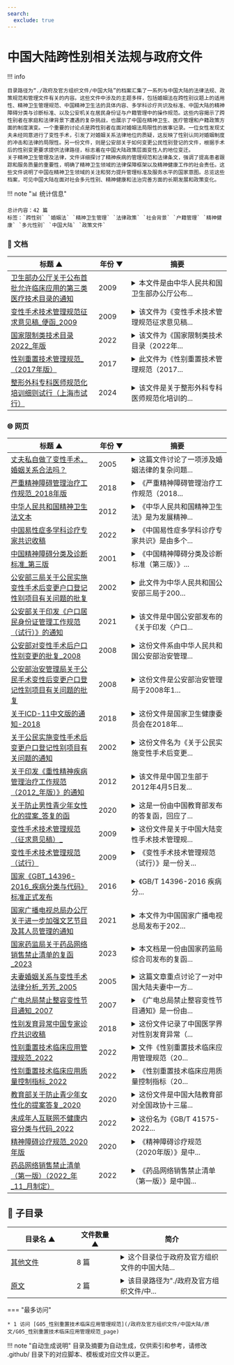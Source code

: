 ```yaml
---
search:
  exclude: true
---
```


# 中国大陆跨性别相关法规与政府文件


!!! info

    目录路径为“./政府及官方组织文件/中国大陆”的档案汇集了一系列与中国大陆的法律法规、政策规范和管理文件有关的内容。这些文件中涉及的主题多样，包括婚姻法在跨性别议题上的适用性、精神卫生管理规范、中国精神卫生法的具体内容、多学科诊疗共识及标准、中国大陆的精神障碍分类与诊断标准、以及公安机关在居民身份证与户籍管理中的操作规范。这些内容揭示了跨性别者在家庭和法律背景下遭遇的复杂挑战，也展示了中国在精神卫生、医疗管理和户籍政策方面的制度演变。一个重要的讨论点是跨性别者在面对婚姻法局限性的故事记录。一位女性发现丈夫未经同意进行了变性手术，引发了对婚姻关系法律地位的质疑，这反映了性别认同对婚姻制度的冲击和法律的局限性。另一份文件，则是公安部关于如何变更公民性别登记的文件，根据手术后的性别变更要求提供法律路径，标志着在中国大陆政策层面变性人的地位变迁。
    关于精神卫生管理及法律，文件详细探讨了精神疾病的管理规范和法律条文，强调了提高患者跟踪和服务质量的重要性，明确了精神卫生领域的法律保障框架以及精神健康工作的社会责任。这些文件说明了中国在精神卫生领域的关注和努力提升管理标准及服务水平的国家意图。总览这些档案，可见中国大陆在面对社会多元性别、精神健康和法治完善方面的长期发展和政策变化。



!!! note "📊 统计信息"

    总计内容：42 篇
    标签：`跨性别` `婚姻法` `精神卫生管理` `法律政策` `社会背景` `户籍管理` `精神健康` `多元性别` `中国大陆` `政策文件`



### 📄 文档

<table>
<thead><tr>
<th style="width: 40%" data-sortable="true" data-sort-direction="asc" data-sort-type="text">标题 ▲</th>
<th style="width: 15%" data-sortable="true" data-sort-direction="desc" data-sort-type="year">年份 ▼</th>
<th style="width: 45%">摘要</th>
</tr></thead>
<tbody>
<tr data-name="卫生部办公厅关于公布首批允许临床应用的第三类医疗技术目录的通知" data-year="2009" data-date="2024-11-01 08:49:52">
                <td><a href="卫生部办公厅关于公布首批允许临床应用的第三类医疗技术目录的通知_page" class="md-button">卫生部办公厅关于公布首批允许临床应用的第三类医疗技术目录的通知</a></td>
                <td class="year-cell">2009</td>
                <td class="description-cell"><details markdown>
                    <summary>本文件是由中华人民共和国卫生部办公厅公布...</summary>
                    <div class="description">
                        本文件是由中华人民共和国卫生部办公厅公布的通知，内容涉及首批允许临床应用的第三类医疗技术目录。这些技术的发布，旨在规范医疗行为，保障医疗安全，特别是针对涉及跨性别者的医疗服务提供。文中对第三类医疗技术进行了明确分类，并详细描述了各项技术的具体应用与适用对象，为医疗机构的临床应用提供了指导依据。这一通知标志着国家在提升跨性别医疗资源可及性方面的努力，是对跨性别群体医疗需求的重视也是对科学、合规性医疗服务的支持和推广。
                        <br>年份：2009
                        <br>收录日期：2024-11-01 08:49:52
                    </div>
                </details></td>
            </tr>
<tr data-name="变性手术技术管理规范征求意见稿_便函_2009" data-year="2009" data-date="2024-11-01 08:47:56">
                <td><a href="变性手术技术管理规范征求意见稿_便函_2009_page" class="md-button">变性手术技术管理规范征求意见稿_便函_2009</a></td>
                <td class="year-cell">2009</td>
                <td class="description-cell"><details markdown>
                    <summary>该文件为《变性手术技术管理规范征求意见稿...</summary>
                    <div class="description">
                        该文件为《变性手术技术管理规范征求意见稿》的便函，是在2009年发布的，旨在规范变性手术的实施和管理，保障跨性别人士的健康与权益。文件中提出了对变性手术的技术标准、医疗操作流程、医生资质以及患者的心理评估等方面的具体要求。此规范的提出反映了当时社会对跨性别群体的关注，以及法律和医学界在变性手术管理方面的探索与努力。

便函还包含了对公众和相关医务工作者的征求意见，强调了集体讨论和专业限制在实施变性手术时的重要性。文件不仅提供了相关医疗资源的信息，也为跨性别群体在手术前的准备和权利的维护提供了理论指导。
                        <br>年份：2009
                        <br>收录日期：2024-11-01 08:47:56
                    </div>
                </details></td>
            </tr>
<tr data-name="国家限制类技术目录2022_年版" data-year="2022" data-date="2024-10-29 06:02:08">
                <td><a href="国家限制类技术目录2022_年版_page" class="md-button">国家限制类技术目录2022_年版</a></td>
                <td class="year-cell">2022</td>
                <td class="description-cell"><details markdown>
                    <summary>该文件为《国家限制类技术目录（2022年...</summary>
                    <div class="description">
                        该文件为《国家限制类技术目录（2022年版）》，其内容涉及多个国家限制的医疗技术，包含了与医疗技术和手术操作相关的具体定义、适用的疾病诊断、手术/操作编码等信息。文件首先列出了不同的限制技术，尤其强调了性别重置技术（G05），同时也列举了异基因造血干细胞移植、同种胰岛移植等多种医学技术。性别重置技术的定义描述为通过外科手段使生理性别与心理性别相符的医疗技术，包括多种手术类型和相应的编码，用于标识和管理性别转变的医疗操作。文件中还包含了其他如肿瘤消融治疗、人工智能辅助治疗等各种核心医疗技术的详细说明。通过这些数据的编制，旨在增强对限制类技术临床应用的信息化管理，促进医疗技术的合理应用与监控。
                        <br>年份：2022
                        <br>收录日期：2024-10-29 06:02:08
                    </div>
                </details></td>
            </tr>
<tr data-name="性别重置技术管理规范_（2017年版）" data-year="2017" data-date="2025-01-10">
                <td><a href="性别重置技术管理规范_（2017年版）_page" class="md-button">性别重置技术管理规范_（2017年版）</a></td>
                <td class="year-cell">2017</td>
                <td class="description-cell"><details markdown>
                    <summary>此文件为《性别重置技术管理规范（2017...</summary>
                    <div class="description">
                        此文件为《性别重置技术管理规范（2017年版）》，旨在规范性别重置技术在临床应用中的实施，以保证医疗质量和安全。文件详细列出了医疗机构在开展性别重置手术前应具备的条件与要求，包括相关科室设置、技术能力、伦理审核等。同时，规范了医师的资质要求，强调需具备丰富的临床经验以及经过专门的培训。针对技术操作，文件也提出了严格的管理要求，例如术前的心理评估和知情同意，并要求建立随访制度。该规范的发布，旨在确保性别重置手术的合法性、安全性，为跨性别人士提供专业、合适的医疗服务。
                        <br>年份：2017
                        <br>收录日期：2025-01-10
                    </div>
                </details></td>
            </tr>
<tr data-name="整形外科专科医师规范化培训细则试行（上海市试行）" data-year="2024" data-date="2024-11-02 02:44:45">
                <td><a href="整形外科专科医师规范化培训细则试行（上海市试行）_page" class="md-button">整形外科专科医师规范化培训细则试行（上海市试行）</a></td>
                <td class="year-cell">2024</td>
                <td class="description-cell"><details markdown>
                    <summary>该文件是关于整形外科专科医师规范化培训的...</summary>
                    <div class="description">
                        该文件是关于整形外科专科医师规范化培训的试行细则，内容详细阐述了整形外科学的定义、培养目标、方法以及各个阶段的培训要求。整形外科学是涉及对人体组织、器官的缺损和畸形进行形态修复和功能重建的外科专业，囊括再造整形外科和美容整形外科等领域。文件中提到，专科培养的目的在于使受训医师掌握基本的专业知识和技能，能够独立完成整形外科的基本医疗活动，并在上级医师指导下完成更复杂的手术。整形外科的培训分为五个阶段，涵盖基础知识、技能培训及美容外科等，最后在病房接触实际患者并参与临床工作。文中还列出了培训的具体科目，包括皮肤科、眼科、耳鼻喉科、口腔颌面外科等，也涵盖了和跨性别医疗相关的整形手术，如阴茎再造和阴道再造，展示了在现代整形外科领域中的发展趋势和实践内容。
                        <br>年份：2024
                        <br>收录日期：2024-11-02 02:44:45
                    </div>
                </details></td>
            </tr>
</tbody>
</table>


### 🌐 网页

<table>
<thead><tr>
<th style="width: 40%" data-sortable="true" data-sort-direction="asc" data-sort-type="text">标题 ▲</th>
<th style="width: 15%" data-sortable="true" data-sort-direction="desc" data-sort-type="year">年份 ▼</th>
<th style="width: 45%">摘要</th>
</tr></thead>
<tbody>
<tr data-name="丈夫私自做了变性手术，婚姻关系合法吗？" data-year="2005" data-date="2025-01-19">
                <td><a href="丈夫私自做了变性手术，婚姻关系合法吗？" class="md-button">丈夫私自做了变性手术，婚姻关系合法吗？</a></td>
                <td class="year-cell">2005</td>
                <td class="description-cell"><details markdown>
                    <summary>这篇文件讨论了一项涉及婚姻法律的复杂问题...</summary>
                    <div class="description">
                        这篇文件讨论了一项涉及婚姻法律的复杂问题，主要集中在当配偶在未经对方同意的情况下进行性别变更手术后，婚姻的合法性受到怎样的影响。故事的主人公是一位名叫芳芳的女性，她在信中讲述了她的婚姻状况：她于2003年4月与宋某结婚，婚后发现宋某具有明显的女性化倾向。在2004年4月，他们有了一个孩子。然而，2005年5月，宋某未经她的同意，私自接受了变性手术，将自己的性别从男性变为女性。面对这样的情形，芳芳对现行婚姻关系的合法性产生了疑问，并就此向法律顾问寻求意见。文件中提到，中国法律上只承认由一男一女结合的异性婚姻关系。在此背景下，法律顾问给予的答复是，由于变性手术后的性别变化，芳芳与宋某的婚姻事实已经不再合法。然而，这种非法性并不意味着婚姻关系可以自动解除。要想解除婚姻，仍需通过法定机关的办理程序或通过法院的判决来正式解除这种婚姻关系。整个内容揭示了在中国大陆的法律环境下，跨性别者伴随的法律挑战以及婚姻法的局限性，给人深刻的反思和法律启迪。文件不仅阐述了法律的观点，也反映了在面对性别认同和法律复杂性的情况下，个人如何应对和适应的新问题。这显示出跨性别者在家庭和法律背景中面临的复杂挑战，也引发对法律和社会观念进一步发展的思考。
                        <br>年份：2005
                        <br>收录日期：2025-01-19
                    </div>
                </details></td>
            </tr>
<tr data-name="严重精神障碍管理治疗工作规范_2018年版" data-year="2018" data-date="2025-01-19">
                <td><a href="严重精神障碍管理治疗工作规范_2018年版" class="md-button">严重精神障碍管理治疗工作规范_2018年版</a></td>
                <td class="year-cell">2018</td>
                <td class="description-cell"><details markdown>
                    <summary>《严重精神障碍管理治疗工作规范（2018...</summary>
                    <div class="description">
                        《严重精神障碍管理治疗工作规范（2018年版）》是中国国家卫生健康委员会为提高重性精神疾病管理与治疗水平而制定的一份重要文件。该工作规范旨在结合国家基本公共卫生服务项目中关于重性精神疾病患者的管理和服务需求，推动全国范围内的精神疾病管理工作的信息化和标准化进程。文件源于先前于2009年发布的版本，并做出了一系列修订，以适应变化了的医疗需求和管理技术。

文件的内容涉及如何系统地管理重性精神疾病患者，包括组织架构、工作职责、数据收集和分析等方面。它详细描述了如何通过信息化管理手段来改进患者跟踪和服务质量，强调了数据在管理工作中的重要性，提出了建立国家重性精神疾病基本数据收集分析系统的必要性。文中阐述了此系统在全国运行的细节，并呼吁各省、自治区、直辖市卫生部门以及相关机构严格遵循新的工作规范，以确保服务的标准化和高效化。此外，该工作规范还附有相关用表以供管理工作参考和实施。

其中的重要部分包括对相关工作流程的详细指导，如社区服务机构如何开展精神卫生服务、医院在诊断和治疗过程中的具体责任等，以及如何在各级卫生部门间实现患者信息的有效传递。文件意在形成全国统一的操作标准，避免因地区差异导致的管理失效，提高整个社会对于精神卫生问题的协调应对能力。通过此文件，中国政府希望能够显著降低精神障碍患者的社会风险，提高患者的生活质量，并促进公众对精神健康管理的重视与参与。这份文件对于研究和探索中国大陆的精神卫生体制尤为重要。
                        <br>年份：2018
                        <br>收录日期：2025-01-19
                    </div>
                </details></td>
            </tr>
<tr data-name="中华人民共和国精神卫生法文本" data-year="2012" data-date="2025-01-19">
                <td><a href="中华人民共和国精神卫生法文本" class="md-button">中华人民共和国精神卫生法文本</a></td>
                <td class="year-cell">2012</td>
                <td class="description-cell"><details markdown>
                    <summary>《中华人民共和国精神卫生法》是为发展精神...</summary>
                    <div class="description">
                        《中华人民共和国精神卫生法》是为发展精神卫生事业，规范精神卫生服务，保护精神障碍患者的合法权益而制定的法律。该法于2012年10月26日由中华人民共和国国家卫生健康委员会发布。文件的第一章总体概述了法律的目的、适用范围及精神卫生工作的方针与原则。这部法律在中华人民共和国内，为开展心理健康的维护与增进、精神障碍的预防和治疗以及促进精神障碍患者康复的活动提供了法律依据。精神障碍患者的人格尊严不可侵犯，他们在教育、劳动和医疗等方面的合法权益受到法律的保护。此外，法律要求无单位或个人可歧视或虐待精神障碍患者，鼓励全社会对其给予尊重与关爱。该法律指出，精神卫生工作应由政府组织领导，家庭和单位积极参与，全社会共同管理，并且将精神卫生工作纳入国民经济和社会发展规划中。文件的章节详细阐述了政府各级行政部门、家庭、村民委员会，以及社会团体在精神卫生工作中的职责和保障措施。立法还鼓励精神卫生领域的人才发展、科学技术研究以及国际合作与交流。这些规定明确了不同部门在心理健康促进、精神障碍预防、诊断和治疗中的相应职责。法律特别强调对精神障碍患者诊断与治疗的严格要求，包括对精神障碍诊断、治疗机构的设施、设备及从业人员的资质要求。该法还对患者的住院治疗原则、住院治疗条件等作了具体规定，并规定了对患者进行诊断或者鉴定的具体程序。该法律的制定和实施，对于保障精神障碍患者的权益，促进精神卫生事业的良性发展发挥了基础性作用。
                        <br>年份：2012
                        <br>收录日期：2025-01-19
                    </div>
                </details></td>
            </tr>
<tr data-name="中国易性症多学科诊疗专家共识收稿" data-year="2022" data-date="2025-01-19">
                <td><a href="中国易性症多学科诊疗专家共识收稿" class="md-button">中国易性症多学科诊疗专家共识收稿</a></td>
                <td class="year-cell">2022</td>
                <td class="description-cell"><details markdown>
                    <summary>《中国易性症多学科诊疗专家共识》是由多个...</summary>
                    <div class="description">
                        《中国易性症多学科诊疗专家共识》是由多个医学领域的专家共同编写的一份重要医学文献，旨在就易性症（或称性别认同障碍）的诊断和治疗提出权威的指导意见。该文献的编写目标是帮助临床医生在治疗跨性别患者时，能够根据最新的科研成果和医学技术提供合理的医学护理和支持。

文献中总结了易性症的定义、发病机理及其与精神健康的关系，通过多学科的协作，包括心理学、精神病学、内分泌学和外科学等，提出综合的治疗方案。文件提供了有关患者心理健康评估的标准，以及跨性别者在医疗过程中可能面临的伦理和社会挑战。文件特别强调了在进行性别重置手术之前，患者需要经历专业心理评估且需符合一定的医学和心理学标准，以确保手术后的心理和身体双重健康。

此外，文献还提到为了维护跨性别者的权益和提高他们的生活质量，各界医疗人士需正视性别认同差异，尊重患者的选择，并提供适当的法律和心理支持。这样的综合性意见不仅有助于医学界对易性症的理解，也为政策制定者提供了科学的基础，被认为是推动社会接纳多元性别的重要一步。文献还可能涉及到在中国大陆不同地区医疗机构的具体实践差异，为构建一个更加包容多元的性别医疗体系提供借鉴。
                        <br>年份：2022
                        <br>收录日期：2025-01-19
                    </div>
                </details></td>
            </tr>
<tr data-name="中国精神障碍分类及诊断标准_第三版" data-year="2001" data-date="2025-01-19">
                <td><a href="中国精神障碍分类及诊断标准_第三版" class="md-button">中国精神障碍分类及诊断标准_第三版</a></td>
                <td class="year-cell">2001</td>
                <td class="description-cell"><details markdown>
                    <summary>《中国精神障碍分类及诊断标准（第三版）》...</summary>
                    <div class="description">
                        《中国精神障碍分类及诊断标准（第三版）》是由中国卫生和计划生育委员会制定的一部重要医学文献，于2001年生效。该文件详细阐述了各类精神障碍的分类和诊断标准，其中包括对性心理障碍，特别是性身份障碍和性偏好障碍的具体诊断标准。文件中提到，性身份障碍包含易性症，即个体对自身生理性别的认同与其生理性别不一致，因而希望通过激素或手术改变性别的情况。此外，性偏好障碍中详细描述了恋物症和异装症等，涉及个体通过特殊行为或物品达到性满足。文件对于同性恋和双性恋的定义也进行了详细说明，指出这些性指向障碍会导致个体在心理上感到焦虑或抑郁。此文献为医疗从业者提供了关于性别认同和性倾向障碍的判断依据，是理解中国在这一领域医疗和社会态度变化的重要参考。
                        <br>年份：2001
                        <br>收录日期：2025-01-19
                    </div>
                </details></td>
            </tr>
<tr data-name="公安部三局关于公民实施变性手术后变更户口登记性别项目有关问题的批复" data-year="2002" data-date="2025-01-19">
                <td><a href="公安部三局关于公民实施变性手术后变更户口登记性别项目有关问题的批复" class="md-button">公安部三局关于公民实施变性手术后变更户口登记性别项目有关问题的批复</a></td>
                <td class="year-cell">2002</td>
                <td class="description-cell"><details markdown>
                    <summary>此文件为中华人民共和国公安部三局于200...</summary>
                    <div class="description">
                        此文件为中华人民共和国公安部三局于2002年9月4日发布的关于变性手术后如何变更公民户口登记中的性别项目的批复。这份文件是回应福建省公安厅治安巡警总队关于此类具体操作请求的一个正式答复。文件编号为公治〔2002〕131号。该回复明确同意并指示在获得有国家指定医院成功实施变性手术的证明材料时，申请变更性别项目的公民可由公安派出所办理性别变更手续。审核通过后，还需重新编制公民的身份号码。已领取居民身份证的公民，其原身份证应缴销，随后重新办理居民身份证。该文件的颁布标志着中国大陆在行政户籍管理上的一项重要政策调整，为经过手术的跨性别者提供了一个明确而实际的法律途径进行户籍性别登记的更改。文件公布时间为2002年，同时反映出当时行政机关层面对于跨性别议题的回应与处理方式。政策层面上，此文件在一定程度上提升了变性人的法律认可度与社会地位，尽管其仅是针对户籍管理的具体手续，但其法律效力及执行细节对于跨性别群体的日常生活有着实质影响。这也展示了当时的社会治理态度及制度灵活性。值得注意的是，这一变更程序要求提供国家指定医院的手术成功证明，这一条款也表明对变性手术来源及认证的重视。总体来说，该文件是一份政策性、操作性文件，为处理变性手术后的人口信息更新提供了具体指引，显然具有重要的历史与社会意义。
                        <br>年份：2002
                        <br>收录日期：2025-01-19
                    </div>
                </details></td>
            </tr>
<tr data-name="公安部关于印发《户口居民身份证管理工作规范（试行）》的通知" data-year="2021" data-date="2025-01-19">
                <td><a href="公安部关于印发《户口居民身份证管理工作规范（试行）》的通知" class="md-button">公安部关于印发《户口居民身份证管理工作规范（试行）》的通知</a></td>
                <td class="year-cell">2021</td>
                <td class="description-cell"><details markdown>
                    <summary>该文件是中国公安部发布的《关于印发〈户口...</summary>
                    <div class="description">
                        该文件是中国公安部发布的《关于印发〈户口居民身份证管理工作规范（试行）〉的通知》，其中详细陈述了中国大陆地区户口和居民身份证的管理规范。这一管理规范于2021年7月24日由公安部部长办公会审议通过，旨在规范户口、居民身份证的管理工作，维护社会秩序，保护公民合法权益，并提高社会治理的能力和水平。

文件内容涉及多个方面。首先，它定义了包括常住户口登记、暂住登记、居住证管理、居民身份证管理和人口信息管理在内的户口、居民身份证管理范围。文件强调公民应在常住地登记常住户口，并只能在一个地方登记。

对于居民身份证的申请，文件规定年满十六周岁的中国公民应申请领取居民身份证，同时详细说明了未满十六周岁公民的相关规定。此外，文件还提到公安机关在核发身份证过程中需要依规使用《公民身份号码顺序码登记表》编制公民身份号码。

文件特别提到了户口登记更改事项，包括补录户口、更正出生日期、变更姓名、性别和身份号码等需进行严格审核和人像、指纹比对。通知还指出，在办理这些业务时，应尽量应用电子化手段，提供跨省通办服务以便利群众。

文件中具体涉及的章节还有常住户口登记，出生、收养、入籍等多种登记业务，户口的注销和恢复程序，以及死亡后的户口注销等详细操作方法。这些细则显示了公安机关在居民登记、管理工作中的详细流程和法律依据。此外，文件还规定公安机关需确保户口和居民身份证的管理系统信息化，并符合国家和行业标准。

总体而言，该文件详尽展示了中国大陆地区户口和居民身份证工作的最新规范，也显示了公安部在居民身份证电子化、跨省办理等现代化措施上的努力方向。这些努力是为了适应新时代对实名制管理和社会治理日益提高的要求。
                        <br>年份：2021
                        <br>收录日期：2025-01-19
                    </div>
                </details></td>
            </tr>
<tr data-name="公安部对变性手术后户口性别变更的批复_2008" data-year="2008" data-date="2025-01-19">
                <td><a href="公安部对变性手术后户口性别变更的批复_2008" class="md-button">公安部对变性手术后户口性别变更的批复_2008</a></td>
                <td class="year-cell">2008</td>
                <td class="description-cell"><details markdown>
                    <summary>这份文件系由中华人民共和国公安部治安管理...</summary>
                    <div class="description">
                        这份文件系由中华人民共和国公安部治安管理局发布，内容为针对公民在完成变性手术后关于变更户口登记性别项目的正式批复。文件引入背景是山东省公安厅治安警察总队关于公民在国外实施变性手术后的性别登记变更申请的请示，该请示的编号为鲁公治〔2008〕61 号。公安部在经过研究后作出批复，指导各地公安机关如何处理此类性别变更申请。

文件详细阐述了符合条件的公民申请变更户口登记性别项目的具体要求。首先，公民需要提供国内三级医院出具的性别鉴定证明以及公证部门提供的公证书，或者是司法鉴定部门的证明。这些文件需得到地市级公安机关主管部门的核准，随后，公安派出所将依照程序办理性别变更手续。性别变更完成后，公民的身份号码应重新编制，同时，若公民已领取居民身份证，公安机关须予以缴销并为其重新办理新的身份证。

此文件具有调整功能，即任何先前公安部三局的文件规定与此次批复不一致的，将以此次批复为准，从而确保政策执行的一致性和合规性。这一批复在2008年10月23日由公安部治安管理局做出，明确了具体的操作程序，保障了变性人士在中国的合法权益。

该文件的重要性在于其提供的官方处理变性人士性别变更的具体标准和流程，这不仅涉及个人身份的社会法律认同期望，也涉及到对变性手术的医疗和公证需求的正式认可，反映了当时社会与政策对待跨性别群体身份认可的法律框架。
                        <br>年份：2008
                        <br>收录日期：2025-01-19
                    </div>
                </details></td>
            </tr>
<tr data-name="公安部治安管理局关于公民手术变性后变更户口登记性别项目有关问题的批复" data-year="2008" data-date="2025-01-19">
                <td><a href="公安部治安管理局关于公民手术变性后变更户口登记性别项目有关问题的批复" class="md-button">公安部治安管理局关于公民手术变性后变更户口登记性别项目有关问题的批复</a></td>
                <td class="year-cell">2008</td>
                <td class="description-cell"><details markdown>
                    <summary>这份文件是公安部治安管理局于2008年1...</summary>
                    <div class="description">
                        这份文件是公安部治安管理局于2008年10月23日发布的一项批复，针对公民手术变性后如何变更户口登记性别项目的问题。文件中详细地规定了在变性手术完成后，公民申请变更户口登记性别所需的程序和必要的证明文件条件。具体来说，手术变性公民需提供由国内三级医院出具的性别鉴定证明以及由公证部门或司法鉴定部门出具的公证书和证明。这些文件在地市级公安机关主管部门核准后，由公安派出所办理更改性别的手续。此外，变更后的性别信息将导致公民身份号码的重新编制，已领取的居民身份证须予以缴销，并重新办理新的居民身份证。这一批复还特别指出，以往相关的公安部文件有任何不一致之处，以这一文件为准。

从这份批复中，可以看出公安部对变性手术公民性别变更的高度重视，以及对于程序的明确规定。该文件不仅规范了变更程序，确保了手续的合法性和合规性，同时也尊重了变性者的合法权益，允许他们的性别身份在法律层面上得到承认。这在当时的中国大陆是一项重要的政策动向，反映了法律对性少数群体权益保护的逐步推进。

这一批复不仅对个人有重要影响，对于国家的户籍管理政策也是一次完善，为未来如何处理类似事项提供了法律和操作上的依据和参考。
                        <br>年份：2008
                        <br>收录日期：2025-01-19
                    </div>
                </details></td>
            </tr>
<tr data-name="关于ICD-11中文版的通知-2018" data-year="2018" data-date="2025-01-19">
                <td><a href="关于ICD-11中文版的通知-2018" class="md-button">关于ICD-11中文版的通知-2018</a></td>
                <td class="year-cell">2018</td>
                <td class="description-cell"><details markdown>
                    <summary>这份文件是国家卫生健康委员会在2018年...</summary>
                    <div class="description">
                        这份文件是国家卫生健康委员会在2018年发布的关于推广《国际疾病分类第十一次修订本（ICD-11）中文版》的通知。该通知致力于规范和统一疾病分类与代码体系，以提升医疗服务的标准化和管理效率。文件指出，ICD-11中文版是世界卫生组织最新修订的版本，并经过国家卫生健康委员会与相关医学组织的编译。ICD-11的引入旨在促进医疗数据的标准化管理和信息互联，要求自2019年3月1日起，各级医疗机构全面应用ICD-11中文版进行疾病分类和编码。此外，文件强调了在实施过程中加强培训和监督指导的重要性，以确保顺利过渡到新版系统。通知中还提供了具体的实施步骤和要求，并附上了配套的推广应用措施。整体来看，这份通知不仅为疾病分类标准的更新提供了明确指引，也在一定程度上推动了医疗信息化的进一步发展。
                        <br>年份：2018
                        <br>收录日期：2025-01-19
                    </div>
                </details></td>
            </tr>
<tr data-name="关于公民实施变性手术后变更户口登记性别项目有关问题的通知" data-year="2002" data-date="2025-01-19">
                <td><a href="关于公民实施变性手术后变更户口登记性别项目有关问题的通知" class="md-button">关于公民实施变性手术后变更户口登记性别项目有关问题的通知</a></td>
                <td class="year-cell">2002</td>
                <td class="description-cell"><details markdown>
                    <summary>这份文件名为《关于公民实施变性手术后变更...</summary>
                    <div class="description">
                        这份文件名为《关于公民实施变性手术后变更户口登记性别项目有关问题的通知》，由相关的政府机构发布，旨在明确公民在成功实施变性手术后的性别变更手续流程。通知中，详细列出了变性手术后变更户口登记性别所需的文件和步骤，以确保性别变更的合法性和有效性。

首先，文件指出，公民若在地级市或以上医院进行变性手术，并成功实施，需出具相应的医院证明，然后由县市公安机关审核后，公安派出所方可办理性别变更手续。文件特别强调，申请变更性别的公民必须提供变性手术成功实施的证明，而医院须为地级市（含外省）级别以上，以保证证明的权威性和可信度。

此外，对于那些在县级或县级以下医院，甚至是在国外实施变性手术的公民，文件规定这些公民需首先获得各省辖市卫生行政部门指定的医院出具的性别认定证明。之后，同样需要经县市公安机关审核，公安派出所才能办理性别变更手续。此规定确保性别变更审核的严格性，防止任何可能存在的欺诈行为。

文件进一步指出，一旦公民性别项目成功变更，必须重新编制公民身份号码，以确保每个身份证号码与其性别一致。在变更后，不仅需在《常住人口登记表》中注明性别变更情况，且如已领取居民身份证的，需将其缴销，并由公安机关重新办理新的居民身份证。

该通知的发布为公民在变性手术后如何合法有效地进行性别变更提供了清晰的指引，显示出我国在性别认定和性别变更法律程序上逐步规范化的发展趋势，是极具参考价值的官方文件。
                        <br>年份：2002
                        <br>收录日期：2025-01-19
                    </div>
                </details></td>
            </tr>
<tr data-name="关于印发《重性精神疾病管理治疗工作规范（2012_年版）》的通知" data-year="2012" data-date="2025-01-19">
                <td><a href="关于印发《重性精神疾病管理治疗工作规范（2012_年版）》的通知" class="md-button">关于印发《重性精神疾病管理治疗工作规范（2012_年版）》的通知</a></td>
                <td class="year-cell">2012</td>
                <td class="description-cell"><details markdown>
                    <summary>该文件是中国卫生部于2012年4月5日发...</summary>
                    <div class="description">
                        该文件是中国卫生部于2012年4月5日发布的关于重性精神疾病管理治疗工作规范的通知。文件的正式标题为《关于印发〈重性精神疾病管理治疗工作规范（2012年版）〉的通知》，其目的是为了适应重性精神疾病管理治疗工作的信息化管理要求，并结合国家基本公共卫生服务项目中重性精神疾病患者管理服务的有关要求，对此前2009年发布的规范进行修订。作为一项国家政策，文件展示了中国政府在精神卫生领域所做出的规范管理努力，尤其是对重性精神疾病的管理治疗方面的详细规定和标准。该通知明确各级卫生部门、疾病预防控制中心要在新的工作规范框架下，执行重性精神疾病的管理与信息系统的使用。

该文件指出，国家已经在全国范围内部署运行重性精神疾病基本数据收集分析系统，通过信息化手段更有效地管理和处理相关数据。此规范的修订版本替代了2009年发布的同类文件，并强调合作执行以提高管理服务和有效性。这一背景下，通知旨在确保各省市部门及机构能够按照新的规范，继续完善和执行重性精神疾病的管理与治疗服务。

文件还附有两个附件，一个是《严重精神障碍管理治疗工作规范（2018年版）》，另一个是《严重精神障碍管理治疗工作用表》，提供了详细的实施指导和规范使用格式，以确保在全国范围内统一执行流程。这些附件的提供表明政府希望以科学、标准化的方式来保障对精神疾病患者的有效管理和治疗。
                        <br>年份：2012
                        <br>收录日期：2025-01-19
                    </div>
                </details></td>
            </tr>
<tr data-name="关于防止男性青少年女性化的提案_答复的函" data-year="2020" data-date="2025-01-19">
                <td><a href="关于防止男性青少年女性化的提案_答复的函" class="md-button">关于防止男性青少年女性化的提案_答复的函</a></td>
                <td class="year-cell">2020</td>
                <td class="description-cell"><details markdown>
                    <summary>这是一份由中国教育部发布的答复函，回应了...</summary>
                    <div class="description">
                        这是一份由中国教育部发布的答复函，回应了全国政协十三届三次会议上提出的关于防止男性青少年女性化的提案。这封函件详细介绍了教育部门在体育教育、学校体育制度设计、健康教育以及相关问题的研究方面的现行政策和计划。首先，教育部强调了加强体育师资配备的重要性。目前，已有多个措施来提升体育教师的数量和素质，包括通过免费师范生计划和特岗教师计划每年新增数万名体育教师。函件中还提到，要改进体育教师的教学方法以培养学生的阳刚之气。其次，在学校体育制度的顶层设计方面，教育部正在全面提升体育教育质量，将体育纳入各种评价体系中，并注重学生体质健康标准的执行。同时，健康教育被强调为学校教育的核心内容之一，教育部计划通过修订相关课程标准和举办活动等手段，来增强学生的健康素养。除了上述措施，教育部还在加大相关问题的研究，资助了多项人文社会科学项目，聚焦青少年心理健康和社会现象对青少年发展的影响。这一函件反映了教育部在政策制定和实施层面对青少年教育的关注，以及通过体育和健康教育提升青少年身心健康的整体计划。
                        <br>年份：2020
                        <br>收录日期：2025-01-19
                    </div>
                </details></td>
            </tr>
<tr data-name="变性手术技术管理规范（征求意见稿）_" data-year="2009" data-date="2025-01-19">
                <td><a href="变性手术技术管理规范（征求意见稿）_" class="md-button">变性手术技术管理规范（征求意见稿）_</a></td>
                <td class="year-cell">2009</td>
                <td class="description-cell"><details markdown>
                    <summary>这份文件是关于中国大陆变性手术技术管理规...</summary>
                    <div class="description">
                        这份文件是关于中国大陆变性手术技术管理规范的征求意见稿，旨在规范变性手术技术的临床应用，以保障医疗质量和安全。文件详细列举了医疗机构和医师开展变性手术的基本要求。医疗机构必须是三级甲等医院或类似的专科医院，配备有整形外科和相应的专家委员会，并具备独立完成高难度整形手术的能力。关于人员的要求，文件明确手术组需由具有丰富经验的整形外科医师组成，并需要符合严格的资质要求，例如须取得相关执业证书，并拥有多年从业经验和参与变性手术的经历。此外，文件强调了手术前的法律文件要求，患者需提供无犯罪记录、术后身份证更改许可及精神健康证明等。实施手术的顺序、术前术后的管理、术前知情同意及患者隐私的保护也是文件的重要部分。该文件于2009年6月15日发布，尽管曾经被删除，仍可以通过部分存档查询到其内容。
                        <br>年份：2009
                        <br>收录日期：2025-01-19
                    </div>
                </details></td>
            </tr>
<tr data-name="变性手术技术管理规范（试行）" data-year="2009" data-date="2025-01-19">
                <td><a href="变性手术技术管理规范（试行）" class="md-button">变性手术技术管理规范（试行）</a></td>
                <td class="year-cell">2009</td>
                <td class="description-cell"><details markdown>
                    <summary>《变性手术技术管理规范（试行）》是一份关...</summary>
                    <div class="description">
                        《变性手术技术管理规范（试行）》是一份关于变性手术技术在中国大陆进行临床应用的详细规范。这份文件由中国卫生行政部门发布，目的是为了规范变性手术的审核流程及临床应用，确保医疗质量和安全标准。该文件详细列出了开展变性手术的医疗机构应当具备的基本条件，包括医院的等级、整形外科的建立时间及床位数、病房设施的隐私保护能力、和对于医师的具体要求。这其中为整形外科医院提出了多项门槛，如设置整形外科科目时间需超过十年，床位需在二十张以上，且必须有资深医师至少两名。此外，还提到变性手术的人员要求，详细规定了手术组成员的资格条件，比如手术者需具备副主任医师以上的资格，并有丰富的相关手术经验。此外，文件还详细描述了手术实施的顺序及必要的术前准备，如对患者提供材料的要求和应当满足的条件。这些包括患者需提交精神科医师的易性癖诊断证明、无犯罪记录证明、以及个人手术意愿公证等。整体文件展现了对于医疗机构、手术人员及患者自身严格且明确的规章制度，旨在在保证安全与合规的条件下，帮助易性癖患者通过手术获得与其心理性别相符的生理特征。
                        <br>年份：2009
                        <br>收录日期：2025-01-19
                    </div>
                </details></td>
            </tr>
<tr data-name="国家《GBT_14396-2016_疾病分类与代码》标准正式发布" data-year="2016" data-date="2025-01-19">
                <td><a href="国家《GBT_14396-2016_疾病分类与代码》标准正式发布" class="md-button">国家《GBT_14396-2016_疾病分类与代码》标准正式发布</a></td>
                <td class="year-cell">2016</td>
                <td class="description-cell"><details markdown>
                    <summary>《GB/T 14396-2016 疾病分...</summary>
                    <div class="description">
                        《GB/T 14396-2016 疾病分类与代码》国家标准的发布为我国医疗健康行业带来重大变革，有效促进与国际接轨和标准化的实施。从标准的由来可以追溯到上世纪80年代，当时国家卫生计生委统计信息中心积极推动国际疾病分类与代码标准在国内的应用，并指导世界卫生组织疾病分类合作中心开展相关工作的翻译、培训和推广。首次将ICD-9标准引入中国是在1993年，成为国家标准后促进了医疗健康行业的数据统一和有效管理。

随着时间的推移，对更精确编码的需求推动了ICD-10标准的引入，并在2011年进一步扩展编码格式，以覆盖更广的疾病种类。此新标准仍在扩大适用范围，包括医疗管理、公共卫生及临床科研等领域，并对社保与统计部门的信息收集具有指导意义。在此过程中，收集了广泛的领域内相关意见，以确保新标准的全面性和适用性。

《GB/T 14396-2016》作为疾病分类与代码的重要组成部分，在公布后今后将深刻影响医疗保险、救助、社会安全等领域的数据精确度与一致性，为医疗健康大数据的应用奠定坚实基础。标准的正式颁布不仅是国家政策的体现，更意味着相关行业的工作将更加标准化与国际化。文章包含对标准推广的背景及其应用的重要性详细描述，强调了国家标准化管理委员会及相关组织在标准制定过程中的作用与贡献。
                        <br>年份：2016
                        <br>收录日期：2025-01-19
                    </div>
                </details></td>
            </tr>
<tr data-name="国家广播电视总局办公厅关于进一步加强文艺节目及其人员管理的通知" data-year="2021" data-date="2025-01-19">
                <td><a href="国家广播电视总局办公厅关于进一步加强文艺节目及其人员管理的通知" class="md-button">国家广播电视总局办公厅关于进一步加强文艺节目及其人员管理的通知</a></td>
                <td class="year-cell">2021</td>
                <td class="description-cell"><details markdown>
                    <summary>本文件为中国国家广播电视总局发布于202...</summary>
                    <div class="description">
                        本文件为中国国家广播电视总局发布于2021年9月2日的一份关于文艺节目及其人员管理的通知。该通知从多个方面对广播电视和网络视听平台的管理提出了具体要求和标准，目的是规范文艺节目的制作和播出，提升文艺节目质量，弘扬正能量，抵制泛娱乐化和不良“饭圈”文化。文件对艺人的道德品行、节目内容的文化导向、主持人和嘉宾的选用标准等方面做出严格规定。

文件指出，在选择演员和嘉宾时，广播电视机构必须严格把关，确保其具备正确的政治立场和高尚的道德水准。同时，文件明确禁止传播偶像养成类节目和明星子女参加的综艺娱乐节目，倡导抵制不良的“饭圈”文化，摒弃唯流量论。此外，文件还强调了反对高片酬与严格管理片酬的必要性，推动艺人参与公益活动，严厉惩治偷逃税行为。文件还着重提出要切实加强从业人员的职业道德建设，规范主持人行为，倡导以身作则，以良好的道德风气为示范。文中呼吁通过专业权威文艺评论，引导舆论导向，提升文艺评论的作用，坚决反对炒作和过度娱乐化。

文件要求广播电视行政部门提高政治站位，全面履行管理职责，维护行业的正气清风，对一切与主旋律和正能量相悖的行为坚决说不。文件的发布标志着中国大陆对文艺节目及其人员的规范管理的进一步加强，旨在通过严格的管理措施，保障文艺节目健康、正向发展。
                        <br>年份：2021
                        <br>收录日期：2025-01-19
                    </div>
                </details></td>
            </tr>
<tr data-name="国家药监局关于药品网络销售禁止清单的复函_2023" data-year="2023" data-date="2025-01-19">
                <td><a href="国家药监局关于药品网络销售禁止清单的复函_2023" class="md-button">国家药监局关于药品网络销售禁止清单的复函_2023</a></td>
                <td class="year-cell">2023</td>
                <td class="description-cell"><details markdown>
                    <summary>本文档是一份由国家药监局综合司发布的复函...</summary>
                    <div class="description">
                        本文档是一份由国家药监局综合司发布的复函文件，涉及《药品网络销售禁止清单（第一版）》的具体执行问题，特别是针对广东省药品监督管理局提出的询问进行答复。该文件的编号为药监综药管函〔2023〕368号，成文于2023年7月6日。复函明确指出，《药品网络销售禁止清单（第一版）》中第二项的第二款明确禁止销售的“含麻醉药品口服复方制剂”，具体需参考食品药品监管总局办公厅早在2014年发布的关于加强含麻醉药品和曲马多口服复方制剂购销管理的通知中所列的产品名单执行。此外，该文件中对于复合包装产品的单方制剂（例如期中雌二醇片）包含于禁止出售范围时的处理方式也作了详细说明，并强调监管部门需要依照禁售清单对违规行为进行整改和惩罚。邮件的最后还强调了依法对逾期未改正企业予以处罚的严肃性。此复函不仅是对广东省药品监管问题的回复，也是对全国范围内相关药品网络销售政策的进一步明确和细化说明。
                        <br>年份：2023
                        <br>收录日期：2025-01-19
                    </div>
                </details></td>
            </tr>
<tr data-name="夫妻婚姻关系与变性手术法律分析_芳芳_2005" data-year="2005" data-date="2025-01-19">
                <td><a href="夫妻婚姻关系与变性手术法律分析_芳芳_2005" class="md-button">夫妻婚姻关系与变性手术法律分析_芳芳_2005</a></td>
                <td class="year-cell">2005</td>
                <td class="description-cell"><details markdown>
                    <summary>这篇文章重点讨论了一对中国大陆夫妻中一方...</summary>
                    <div class="description">
                        这篇文章重点讨论了一对中国大陆夫妻中一方在未告诉另一方的情况下进行了变性手术后的婚姻法律效力问题。作者署名芳芳，她描述了与宋某从2003年结婚到2005年宋某进行了变性手术的经历。文章中，芳芳表示结婚后便发现宋某有明显的女性化倾向，并且宋某于2005年5月瞒着她去做了变性手术，将性别由男性变成女性。在此情况下，芳芳询问他们的婚姻关系的合法性以及是否会自动解除。法律解答指出，两人之间的婚姻关系已经不再合法。中国的婚姻法仅承认异性婚姻关系，变性手术使得两者之间的婚姻不符合法律的异性婚姻标准。然而，这并不意味着婚姻会自动解除。因为宋某变性前，他们的婚姻是经过法定程序登记的合法婚姻，所以需要通过原婚姻登记机关或法院裁决解除。此文章不仅呈现了变性后的婚姻法律困境，也反映了当时社会对变性与婚姻法律之间的看法与处理方式，是一本具有代表性的关于变性者遭遇的法律分析文献。
                        <br>年份：2005
                        <br>收录日期：2025-01-19
                    </div>
                </details></td>
            </tr>
<tr data-name="广电总局禁止整容变性节目通知_2007" data-year="2007" data-date="2025-01-19">
                <td><a href="广电总局禁止整容变性节目通知_2007" class="md-button">广电总局禁止整容变性节目通知_2007</a></td>
                <td class="year-cell">2007</td>
                <td class="description-cell"><details markdown>
                    <summary>《广电总局禁止整容变性节目通知》是一份由...</summary>
                    <div class="description">
                        《广电总局禁止整容变性节目通知》是一份由中华人民共和国国家广播电影电视总局于2007年8月23日发布的文件。该通知明确禁止全国各级广播电视机构策划、制作和播出任何群众参与的整容和变性节目。这包括涉及变性的新闻、专题、访谈等各种节目形式，正在制作或播出的节目也要求立即停止。通知批评了一些电视台制作的节目，例如《美莱美丽新约》，指出其节目导向意识不强，含有血腥、恐怖画面，并引发观众不满，为确保广播电视的宣传导向合理，该通知要求节目的制作必须提升审查标准，提高社会效益，摒弃奢华铺张与低俗，以维护广播电视的形象和声誉。通知强调了社会主义核心价值观在广播电视内容导向中的重要性，指出各级广播电视机构和行政部门必须承担社会责任，严格遵循社会主义先进文化的指引，加强对青少年正确审美观和道德观的引导。此外，通知要求各相关机构进行集中检查清理，确保此类节目不再播出，并对管理不力者追究责任。总之，这份文件不仅是对具体节目制作的限制，也设定了广播电视节目制作的指导方针，体现出当时社会对媒体内容导向的严格管理及对道德伦理的强调。
                        <br>年份：2007
                        <br>收录日期：2025-01-19
                    </div>
                </details></td>
            </tr>
<tr data-name="性别发育异常中国专家诊疗共识收稿" data-year="2018" data-date="2025-01-19">
                <td><a href="性别发育异常中国专家诊疗共识收稿" class="md-button">性别发育异常中国专家诊疗共识收稿</a></td>
                <td class="year-cell">2018</td>
                <td class="description-cell"><details markdown>
                    <summary>这份文件记录了中国医学界对性别发育异常（...</summary>
                    <div class="description">
                        这份文件记录了中国医学界对性别发育异常（DSD，Disorders of Sex Development）的一项共识性医疗诊疗意见。性别发育异常是指那些在性别发育过程中出现与典型男性或女性发育模式不一致的情况，这可能涉及染色体、激素和性器官的不同发展形态。为了应对这类复杂的医学问题，中国的专家团队集合了国内外的最新研究成果以及临床经验，形成了一份综合性的诊疗共识，以指导相关的医学检查、诊断和治疗过程。这一共识的制定过程涉及多位在该领域有深入研究的学者和从医者。

文件中可能提到一些典型的性别发育异常类型，比如雄激素不敏感综合症（AIS），先天性肾上腺皮质增生（CAH）等，每种情况都有其特定的诊疗方案。共识的目标在于通过规范化的诊疗指引，帮助患者得到更具针对性的治疗，从而提高他们的生活质量。

此外，这份共识可能还特别关注了患者的心理健康问题。由于性别发育异常患者在社会上可能面临多方面的偏见和误解，心理支持成为他们接受医疗干预的重要组成部分。文件中可能含有关于心理辅导、社会支持和家庭教育的建议和措施，以全面保障患者的身心健康。

虽然文件的具体内容未详细列出，但从中可以推测其目的是为医疗从业者提供一个基于最佳实践的参考文件，用以加强对性别发育异常患者的诊疗服务。

该文件注明了本文仅供浏览使用，版权归原作者所有，并在2018年10月22日进行收稿，文件以Markdown格式存储，标题为《性别发育异常中国专家诊疗共识收稿》，表明其性质为网页类型的文档资料。
                        <br>年份：2018
                        <br>收录日期：2025-01-19
                    </div>
                </details></td>
            </tr>
<tr data-name="性别重置技术临床应用管理规范_2022" data-year="2022" data-date="2025-01-19">
                <td><a href="性别重置技术临床应用管理规范_2022" class="md-button">性别重置技术临床应用管理规范_2022</a></td>
                <td class="year-cell">2022</td>
                <td class="description-cell"><details markdown>
                    <summary>文件《性别重置技术临床应用管理规范（20...</summary>
                    <div class="description">
                        文件《性别重置技术临床应用管理规范（2022年版）》是一份由中国国家卫健委发布的规范性文件，旨在为中国大陆地区实施性别重置技术提供指导。这份文件明确了性别重置技术应用的相关规定，包括对实施手术的医疗机构和医务人员的资格要求、设备规范、术前审批程序、术后管理及培训基地要求等多个方面。文件详细规定了开展性别重置手术的医疗机构的基本条件，如需要具备独立的麻醉科、重症医学科以及输血科等辅助科室，还需要设有由医学、法学、伦理学等领域的专家组成的伦理委员会，并且要求医生具有丰富的整形外科临床经验。文件强调，性别重置手术的主要步骤是生殖器的切除和重建，而在手术实施前，手术对象需满足特定条件并提供相应的证明材料，包括无犯罪记录、精神科诊断等，确保手术的适应证。文件还涉及到对开展性别重置技术的医院和医生的管理要求，例如需遵循性别重置技术操作规范，对手术对象的隐私进行保护，建立手术后随访制度以及定期接受技术能力评估等。同时，文件对性别重置技术相关的医师培训提出明确标准，要求具备特定专业经验，并通过系统培训和考核。文件的发布背景以及规范内容，展现了中国政府对性别重置手术严格管理的态度，以保证医疗质量及手术安全，促进跨性别人士的医疗权益和健康保障。
                        <br>年份：2022
                        <br>收录日期：2025-01-19
                    </div>
                </details></td>
            </tr>
<tr data-name="性别重置技术临床应用质量控制指标_2022" data-year="2022" data-date="2025-01-19">
                <td><a href="性别重置技术临床应用质量控制指标_2022" class="md-button">性别重置技术临床应用质量控制指标_2022</a></td>
                <td class="year-cell">2022</td>
                <td class="description-cell"><details markdown>
                    <summary>《性别重置技术临床应用质量控制指标（20...</summary>
                    <div class="description">
                        《性别重置技术临床应用质量控制指标（2022 年版）》是中国大陆政府发布的一项关于性别重置手术的技术标准文件。该文件由国家卫生健康委员会（NHC）发布，链接至其官方网站并提供了存档版本，确保访问者能获取稳定且可靠的资料。文件详细设计了一系列临床指标，这些指标用于衡量性别重置手术在医疗机构中的实施质量和安全性。这些指标包括术中输血率、术后输血率、术中自体血输注率、术后 1 年随访率、术后 2 周内感染率、尿瘘发生率、再造尿道狭窄率、再造阴道狭窄率、直肠阴道瘘发生率、皮瓣坏死发生率，以及术后 1 周内死亡率等。每个指标都附有详尽的计算公式和定义，意在确保医疗机构能够用统一的标准去衡量手术的成功率和医疗质量。这些指标可反映医疗机构在性别重置技术的应用水平，目的是提高手术安全性，减少并发症，优化术后管理，以更好地服务跨性别患者。这一文件的重要性在于推动性别重置技术在中国医疗体系内的规范化、科学化发展。此标准的建立为医疗机构提供了参考，确保所有性别重置手术的患者都能得到高质量的医疗服务。文件还强调自体血的应用以降低输血风险，并指出术后随访对于评估远期疗效与管理水平的重要性。
                        <br>年份：2022
                        <br>收录日期：2025-01-19
                    </div>
                </details></td>
            </tr>
<tr data-name="教育部关于防止青少年女性化的提案答复_2020" data-year="2020" data-date="2025-01-19">
                <td><a href="教育部关于防止青少年女性化的提案答复_2020" class="md-button">教育部关于防止青少年女性化的提案答复_2020</a></td>
                <td class="year-cell">2020</td>
                <td class="description-cell"><details markdown>
                    <summary>这份文件是中国大陆教育部对全国政协十三届...</summary>
                    <div class="description">
                        这份文件是中国大陆教育部对全国政协十三届三次会议第4404号提案的答复，内容主要围绕如何防止男性青少年『女性化』的建议展开。然而，这个提案的讨论引起了社会的广泛关注。文件中详细阐述了教育部在加强青少年体育教育以及改进学校体育制度方面的措施，同时着重强调了『阳刚之气』的培养。教育部指出，通过多种渠道增加体育教师的数量，并提高他们的素质能力，是进一步加强青少年体育教育的重要途径。近年来，通过国培计划、省培计划等措施，已经为中西部特别是农村和偏远地区培训了大量的骨干教师。此外，文件提到改革学校体育的顶层设计，按照全国的《国家中长期教育改革和发展规划纲要》，通过健全学校体育的评价机制，加强学生体质健康的监测和考核，推进中小学乃至高等教育的体育课程发展。在对健康教育的深入开展方面，文件强调修订义务教育和普通高中的课程标准，推动中小学健康教育，并在全国范围内开展主题健康教育活动。为了配合健康教育的推进，教育部也计划组织更多的学术研究，特别是在青少年心理健康领域，加强学科间的交叉研究，以更好地服务青少年心理健康教育工作。这份提案答复函反映了教育部在促进青少年全面健康发展方面的具体政策和行动措施。
                        <br>年份：2020
                        <br>收录日期：2025-01-19
                    </div>
                </details></td>
            </tr>
<tr data-name="未成年人互联网不健康内容分类与代码_2022" data-year="2022" data-date="2025-01-19">
                <td><a href="未成年人互联网不健康内容分类与代码_2022" class="md-button">未成年人互联网不健康内容分类与代码_2022</a></td>
                <td class="year-cell">2022</td>
                <td class="description-cell"><details markdown>
                    <summary>这份名为《GB/T 41575-2022...</summary>
                    <div class="description">
                        这份名为《GB/T 41575-2022 未成年人互联网不健康内容分类与代码》的文件是中国政府制定的针对未成年人互联网不健康内容的规范。其目的是通过分类和编制代码，帮助识别和管理互联网中可能对未成年人产生负面影响的内容。此标准文件从多个角度对不健康内容进行了定义和分类，以便法律法规及相关政策能够更有针对性地进行管理和引导。文件中提到的分类包括以代码标识的各类不健康内容，比如涉性内容和明确描述的涉性文艺科教作品等。具体来说，文件列出了不同类别的内容及其可能的危害类型，分为三级：禁止内容（法律法规政策不准展示）、有危害内容（未禁止但可能危害未成年人）、需提示内容（未禁止但需要在特定情况下展示）。在表1中，文件细化了这些分类，并通过实际例子来解释每一个类别，包括如‘涉性内容’、‘两性知识’、‘身体暴露’、‘性接触’以及‘非传统性行为’等，具体指出每个类别所具备的风险性质及必要的防范措施。本文件虽然专注于不健康内容，但并没有单独讨论跨性别或多元性别的相关内容，但在提及的非传统性行为类目中涉及性倾向、性别认同等话题，显示出此规范文件对多元性别的潜在影响力。
                        <br>年份：2022
                        <br>收录日期：2025-01-19
                    </div>
                </details></td>
            </tr>
<tr data-name="精神障碍诊疗规范_2020年版" data-year="2020" data-date="2025-01-19">
                <td><a href="精神障碍诊疗规范_2020年版" class="md-button">精神障碍诊疗规范_2020年版</a></td>
                <td class="year-cell">2020</td>
                <td class="description-cell"><details markdown>
                    <summary>《精神障碍诊疗规范（2020年版）》是中...</summary>
                    <div class="description">
                        《精神障碍诊疗规范（2020年版）》是中国大陆卫生健康委员会发布的关于精神障碍的诊疗指导文档，其中第九节专门讨论了与性别相关的精神障碍问题，包括性身份障碍，即现代医疗上更为准确的称谓——性别烦躁症（gender dysphoria）。本文件详细描述了性身份障碍的定义、病理病因、临床特征、诊断鉴别、治疗原则及疾病管理，提出了患者在性别与生物性别不一致时的心理困扰与过渡需求。根据文件，性身份障碍包括易性症、双重异装症和童年性身份障碍。临床上，这些疾病的表现和诊断标准被详尽地列举出来，包括患者对性别转换的强烈愿望以及相关的身心痛苦等。

病因分析上，文件指出性身份障碍可能来源于生物学、心理学及社会文化等多重因素相互作用的结果。生物因素中，涉及到大脑某些特定区域在性别分化过程中的作用，心理与社会文化因素则强调儿童早期的性别分化发展以及社会环境变化对性别认同的影响。

在治疗方面，文件强调综合治疗的重要性，治疗团队需跨领域合作，涉及医学、心理学、社会学、法律等多个领域的专业人员。综合治疗方案包括激素和外科手术治疗、家庭和心理支持以及法律援助。长远看，性别烦躁症患者需要持续的心理和社会支持，以帮助其度过由性别认同障碍带来的长期心理挑战。

该文档为中国大陆的精神卫生实践提供了系统的参考，特别是对于处理性别相关心理问题作出了详细指导，反映了在医疗语境下对跨性别者及性别多元人士的关注和标准化的诊疗过程。
                        <br>年份：2020
                        <br>收录日期：2025-01-19
                    </div>
                </details></td>
            </tr>
<tr data-name="药品网络销售禁止清单（第一版）（2022_年_11_月制定）" data-year="2022" data-date="2025-01-19">
                <td><a href="药品网络销售禁止清单（第一版）（2022_年_11_月制定）" class="md-button">药品网络销售禁止清单（第一版）（2022_年_11_月制定）</a></td>
                <td class="year-cell">2022</td>
                <td class="description-cell"><details markdown>
                    <summary>《药品网络销售禁止清单（第一版）》是中国...</summary>
                    <div class="description">
                        《药品网络销售禁止清单（第一版）》是中国大陆国家药品监督管理局于2022年11月颁布的一份政策文件，旨在规范网络药品销售。这份文件发布在国家药监局的官方网站，并同时在互联网档案馆进行了存档。文档详细列举了根据相关法律法规禁止在网络上销售的药品种类。

根据文件的描述，明确了几类药品禁止通过网络销售。这些包括疫苗、血液制品、麻醉药品、精神药品、医疗用毒性药品、放射性药品和药品类易制毒化学品等主要类别。此外，文件明确指出，医疗机构自主制备的制剂和中药配方颗粒也在禁止网络销售之列。

在其他禁止通过网络零售的药品列表中，该文件进一步详细罗列了一些特定的药品。例如，禁止销售的注射剂（排除降糖类药物）、含麻黄碱类复方制剂（不包括含麻黄的中成药）、含麻醉药品的口服复方制剂以及含曲马多口服复方制剂和右美沙芬口服单方制剂等。此外，许多特定类别的抗菌药、心血管药物、激素类等药品也被列为禁止网络销售的范围。

文件特别备注指出，中药配方颗粒的定义及其使用须遵循中医药理论指导，并依中医临床处方调配。这意味着这些中药颗粒只能在中医理论框架下使用，并不得通过网络进行直接销售。这些措施旨在确保药品的使用安全性和合理性，防止滥用化学制剂和医疗资源。

通过这份详细的药品网络销售清单，国家药监局意图加强对药品网络销售的监管，保护消费者权益，防止非法和有潜在危险的药品通过网络渠道流入市场。此类政策文件不仅涉及药品的监管，也关乎公共健康与消费者安全。
                        <br>年份：2022
                        <br>收录日期：2025-01-19
                    </div>
                </details></td>
            </tr>
</tbody>
</table>


## 📁 子目录

<table>
<thead><tr>
<th style="width: 30%" data-sortable="true" data-sort-direction="asc" data-sort-type="text">目录名 ▲</th>
<th style="width: 20%" data-sortable="true" data-sort-direction="asc" data-sort-type="text">文件数量 ▲</th>
<th style="width: 50%">简介</th>
</tr></thead>
<tbody>
<tr data-name="其他文件" data-count="8" data-date="0000-00-00">
                <td><a href="其他文件" class="md-button">其他文件</a></td>
                <td class="count-cell">8 篇</td>
                <td class="description-cell"><details markdown>
                    <summary>这个目录位于政府及官方组织文件的中国大陆...</summary>
                    <div class="description">
                        这个目录位于政府及官方组织文件的中国大陆部分，属于其他文件的分类，包含了多份与政府和公共事务相关的文档。这些文件涵盖了各种不同的主题，如科研项目评审结果、社会科学研究拨款细节、促进多元性别与LGBTQ群体交流的论坛会议、医疗救助项目指南、国家级医学教育项目清单、企业健康建设优秀案例，以及有关性别变更服务的指南和户籍管理公开标准目录。\n\n例如，在目录中可以找到2018年度教育部人文社会科学研究项目的评审结果和拨款细节。这类文件详尽地描述了各个科研课题的审核、评估过程，以及政府对这些人文及社会科学研究所给予的财政支持。另一方面，备受关注的2019中国多元与共融论坛会议则提供了丰富的LGBTQ相关主题的探讨，促进多元化表达和跨领域的合作。\n\n此外，目录中还包括国家层面的医学教育计划，展现了各种医学领域的教育内容及其教学安排，这为专业人员的继续教育提供了广泛的学习可能。性别变更办理服务的指南为跨性别人士提供了详细的行政操作流程，确保其在进行合法性别更改时获得准确的信息和支持。同时，户籍管理领域的政务公开标准目录则详细列举了涉及性别变更在内的各类户籍事务的办理流程，为公民提供了透明的政府服务指南。
                        <br>文件数量：8 篇
                    </div>
                </details></td>
            </tr>
<tr data-name="原文" data-count="2" data-date="0000-00-00">
                <td><a href="原文" class="md-button">原文</a></td>
                <td class="count-cell">2 篇</td>
                <td class="description-cell"><details markdown>
                    <summary>该目录路径为"./政府及官方组织文件/中...</summary>
                    <div class="description">
                        该目录路径为"./政府及官方组织文件/中国大陆/原文"，其中包括两份重要的政府文件，分别涉及性别重置技术临床应用及精神卫生法。

第一份文件《性别重置技术临床应用管理规范（2022年版）》详细阐述了在中国大陆进行性别重置技术的相关临床管理标准。该文件旨在保障性别重置手术的医疗质量及安全，规范医疗机构和医务人员在此技术上的操作与管理。文件内容包括医疗机构所需的设施，以及参与此类手术的医务人员的资质要求，确保手术团队具备必要的专业背景。文件还强调了手术前后患者管理的重要性，包括术前评估、术后护理及随访管理。伦理委员会的参与和医疗隐私的维护亦是该文件的一大重点。通过制定详细的手术质量控制指标和病例数据库建设标准，本规范为性别重置的临床应用提供了法律和操作依据，从而推动这一技术在医疗体系中的规范化。

第二份文件是《中华人民共和国精神卫生法》，于2012年制定并经过2018年修订。该法律文件是为了保护精神障碍患者的权益，并规范精神卫生服务。其主要内容包括精神卫生工作的基本原则，并详述了对于精神障碍的预防、诊断及治疗的处理规范，强调了患者在人格尊严及合法权益方面的保护。在此法律文件中，强调了社会应避免对精神障碍患者的歧视及不当对待，并规定了家庭、社会与政府在精神卫生问题上的共同责任。此外，该法明确了患者在住院治疗中的自主选择权，并为精神卫生工作制定了法律支持。这些内容共同展示了中国对于精神健康问题的制度性关怀及保障。

通过对这两份文件的阅读，可以更加深入地了解中国大陆在性别重置手术管理和精神卫生领域的法律框架和标准，以及对于相关人群权益的保护措施。
                        <br>文件数量：2 篇
                    </div>
                </details></td>
            </tr>
</tbody>
</table>


<script>
const sortFunctions = {
    year: (a, b, direction) => {
        a = a === '未知' ? '0000' : a;
        b = b === '未知' ? '0000' : b;
        return direction === 'desc' ? b.localeCompare(a) : a.localeCompare(b);
    },
    count: (a, b, direction) => {
        const aNum = parseInt(a.match(/\d+/)?.[0] || '0');
        const bNum = parseInt(b.match(/\d+/)?.[0] || '0');
        return direction === 'desc' ? bNum - aNum : aNum - bNum;
    },
    text: (a, b, direction) => {
        return direction === 'desc' 
            ? b.localeCompare(a, 'zh-CN') 
            : a.localeCompare(b, 'zh-CN');
    }
};

document.addEventListener('DOMContentLoaded', function() {
    document.querySelectorAll('th[data-sortable="true"]').forEach(th => {
        th.style.cursor = 'pointer';
        th.addEventListener('click', () => sortTable(th));
        
        if (th.getAttribute('data-sort-direction')) {
            sortTable(th, true);
        }
    });
});

function sortTable(th, isInitial = false) {
    const table = th.closest('table');
    const tbody = table.querySelector('tbody');
    const colIndex = Array.from(th.parentNode.children).indexOf(th);
    
    // Store original rows with their sort values
    const rowsWithValues = Array.from(tbody.querySelectorAll('tr')).map(row => ({
        element: row,
        value: row.children[colIndex].textContent.trim(),
        html: row.innerHTML
    }));
    
    // Toggle or set initial sort direction
    const currentDirection = th.getAttribute('data-sort-direction');
    const direction = isInitial ? currentDirection : (currentDirection === 'desc' ? 'asc' : 'desc');
    
    // Update sort indicators
    th.closest('tr').querySelectorAll('th').forEach(header => {
        if (header !== th) {
            header.textContent = header.textContent.replace(/ [▼▲]$/, '');
            header.removeAttribute('data-sort-direction');
        }
    });
    
    th.textContent = th.textContent.replace(/ [▼▲]$/, '') + (direction === 'desc' ? ' ▼' : ' ▲');
    th.setAttribute('data-sort-direction', direction);
    
    // Get sort function based on column type
    const sortType = th.getAttribute('data-sort-type') || 'text';
    const sortFn = sortFunctions[sortType] || sortFunctions.text;
    
    // Sort rows
    rowsWithValues.sort((a, b) => sortFn(a.value, b.value, direction));
    
    // Clear and rebuild tbody
    tbody.innerHTML = '';
    rowsWithValues.forEach(row => {
        const tr = document.createElement('tr');
        tr.innerHTML = row.html;
        tbody.appendChild(tr);
    });
}

</script>
 

<div class="grid" markdown>

=== "最多访问"

    * 1 访问 [G05_性别重置技术临床应用管理规范](/政府及官方组织文件/中国大陆/原文/G05_性别重置技术临床应用管理规范_page)



</div>


!!! note "自动生成说明"
    目录及摘要为自动生成，仅供索引和参考，请修改 .github/ 目录下的对应脚本、模板或对应文件以更正。
